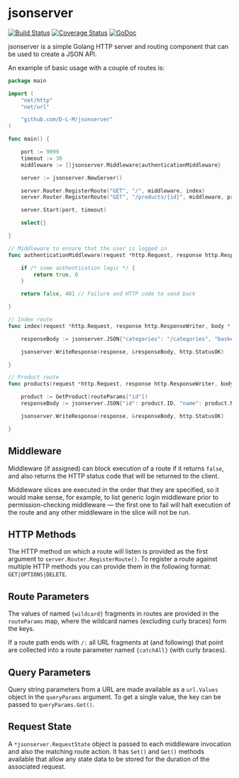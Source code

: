 # jsonserver

[![Build Status](https://travis-ci.org/D-L-M/jsonserver.svg?branch=master)](https://travis-ci.org/D-L-M/jsonserver) [![Coverage Status](https://coveralls.io/repos/github/D-L-M/jsonserver/badge.svg?branch=master)](https://coveralls.io/github/D-L-M/jsonserver?branch=master) [![GoDoc](https://godoc.org/github.com/D-L-M/jsonserver?status.svg)](https://godoc.org/github.com/D-L-M/jsonserver)

jsonserver is a simple Golang HTTP server and routing component that can be used to create a JSON API.

An example of basic usage with a couple of routes is:

```go
package main

import (
    "net/http"
    "net/url"

    "github.com/D-L-M/jsonserver"
)

func main() {

    port := 9999
    timeout := 30
    middleware := []jsonserver.Middleware{authenticationMiddleware}

    server := jsonserver.NewServer()

    server.Router.RegisterRoute("GET", "/", middleware, index)
    server.Router.RegisterRoute("GET", "/products/{id}", middleware, products)

    server.Start(port, timeout)

    select{}

}

// Middleware to ensure that the user is logged in
func authenticationMiddleware(request *http.Request, response http.ResponseWriter, body *[]byte, queryParams url.Values, routeParams jsonserver.RouteParams, state *jsonserver.RequestState) (bool, int) {

    if /* some authentication logic */ {
        return true, 0
    }

    return false, 401 // Failure and HTTP code to send back

}

// Index route
func index(request *http.Request, response http.ResponseWriter, body *[]byte, queryParams url.Values, routeParams jsonserver.RouteParams, state *jsonserver.RequestState) {

    responseBody := jsonserver.JSON{"categories": "/categories", "basket": "/shopping-basket", "logout": "/log-out"}

    jsonserver.WriteResponse(response, &responseBody, http.StatusOK)

}

// Product route
func products(request *http.Request, response http.ResponseWriter, body *[]byte, queryParams url.Values, routeParams jsonserver.RouteParams, state *jsonserver.RequestState) {

    product := GetProduct(routeParams["id"])
    responseBody := jsonserver.JSON{"id": product.ID, "name": product.Name, "price": product.Price}

    jsonserver.WriteResponse(response, &responseBody, http.StatusOK)

}
```

## Middleware

Middleware (if assigned) can block execution of a route if it returns `false`, and also returns the HTTP status code that will be returned to the client.

Middleware slices are executed in the order that they are specified, so it would make sense, for example, to list generic login middleware prior to permission-checking middleware — the first one to fail will halt execution of the route and any other middleware in the slice will not be run.

## HTTP Methods

The HTTP method on which a route will listen is provided as the first argument to `server.Router.RegisterRoute()`. To register a route against multiple HTTP methods you can provide them in the following format: `GET|OPTIONS|DELETE`.

## Route Parameters

The values of named `{wildcard}` fragments in routes are provided in the `routeParams` map, where the wildcard names (excluding curly braces) form the keys.

If a route path ends with `/:` all URL fragments at (and following) that point are collected into a route parameter named `{catchAll}` (with curly braces).

## Query Parameters

Query string parameters from a URL are made available as a `url.Values` object in the `queryParams` argument. To get a single value, the key can be passed to `queryParams.Get()`.

## Request State

A `*jsonserver.RequestState` object is passed to each middleware invocation and also the matching route action. It has `Set()` and `Get()` methods available that allow any state data to be stored for the duration of the associated request.